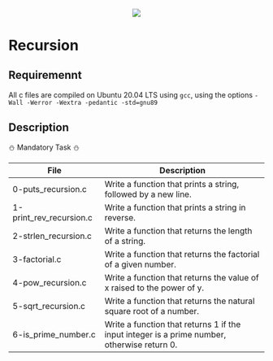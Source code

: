 <h4 align="center">
<div class=HeaderSticker>
<img src="https://media.giphy.com/media/hpXdHPfFI5wTABdDx9/giphy.gif"/>
</div>
<h1> Recursion </h1>
</h4>

## Requiremennt
All c files are compiled on Ubuntu 20.04 LTS using `gcc`, using the options `-Wall -Werror -Wextra -pedantic -std=gnu89`

## Description

:snowman: Mandatory Task :snowman:

| File                    | Description                                                                                 |
|-------------------------|---------------------------------------------------------------------------------------------|
| 0-puts_recursion.c      | Write a function that prints a string, followed by a new line.                              |
| 1-print_rev_recursion.c | Write a function that prints a string in reverse.                                           |
| 2-strlen_recursion.c    | Write a function that returns the length of a string.                                       |
| 3-factorial.c           | Write a function that returns the factorial of a given number.                              |
| 4-pow_recursion.c       | Write a function that returns the value of x raised to the power of y.                      |
| 5-sqrt_recursion.c      | Write a function that returns the natural square root of a number.                          |
| 6-is_prime_number.c     | Write a function that returns 1 if the input integer is a prime number, otherwise return 0. |
